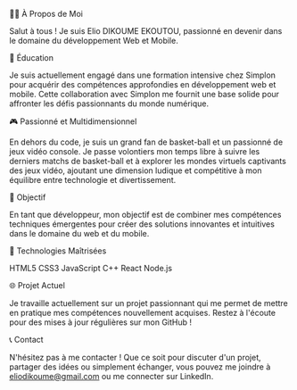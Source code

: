 👨‍💻 À Propos de Moi

Salut à tous ! Je suis Elio DIKOUME EKOUTOU, passionné en devenir dans le domaine du développement Web et Mobile.

📘 Éducation

Je suis actuellement engagé dans une formation intensive chez Simplon pour acquérir des compétences approfondies en développement web et mobile. Cette collaboration avec Simplon me fournit une base solide pour affronter les défis passionnants du monde numérique.

🎮 Passionné et Multidimensionnel

En dehors du code, je suis un grand fan de basket-ball et un passionné de jeux vidéo console. Je passe volontiers mon temps libre à suivre les derniers matchs de basket-ball et à explorer les mondes virtuels captivants des jeux vidéo, ajoutant une dimension ludique et compétitive à mon équilibre entre technologie et divertissement.

🎯 Objectif

En tant que développeur, mon objectif est de combiner mes compétences techniques émergentes pour créer des solutions innovantes et intuitives dans le domaine du web et du mobile.

🚀 Technologies Maîtrisées

HTML5 
CSS3 
JavaScript 
C++
React 
Node.js

🌐 Projet Actuel

Je travaille actuellement sur un projet passionnant qui me permet de mettre en pratique mes compétences nouvellement acquises. Restez à l'écoute pour des mises à jour régulières sur mon GitHub !

📞 Contact

N'hésitez pas à me contacter ! Que ce soit pour discuter d'un projet, partager des idées ou simplement échanger, vous pouvez me joindre à eliodikoume@gmail.com ou me connecter sur LinkedIn.

